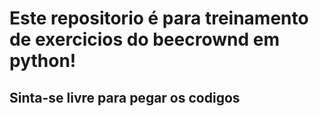 <h1>Este repositorio é para treinamento de exercicios do beecrownd em python!</h1>

<h2>Sinta-se livre para pegar os codigos</h2>
